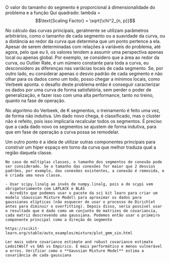 O valor do tamanho do segmento é proporcional à dimensionalidade do problema e a função Qui quadrado: lambda =
$$\text{Scaling Factor} = \sqrt{\chi^2_{n, p}}$$

No cálculo das curvas principais, geralmente se utilizam parâmetros arbitrários, como o tamanho de cada segmento ou a suavidade da curva, ou a distância ao redor da curva que determina que um ponto pertence a ela. Apesar de serem determinadas com relações à variáveis do problema, até agora, pelo que eu li, os valores tendem a assumir uma perspectiva apenas local ou apenas global. Por exemplo, se considero que a área ao redor da curva, ou Outlier Rate, é um número constante para toda a curva, eu desconsidero as diferenças nas variâcias locais de cada segmento. Se, por outro lado, eu considerar apenas o desvio padrão de cada segmento e não olhar para os dados como um todo, posso chegar a mínimos locais, como Verbeek aponta. o desafio deste problema então é conseguir caracterizar os dados por uma curva de forma satisfatória, sem perder o poder de generalização, e fazer isso com uma alta performance, tanto no treino, quanto na fase de operação. 
    
No algoritmo do Verbeek, de K segmentos, o treinamento é feito uma vez, de forma não indutiva. Um dado novo chega, é classificado, mas o cluster não é refeito, pois isso implicaria recalcular todos os segmentos. É preciso que a cada dado novo os segmentos se ajustem de forma indutiva, para que em fase de operação a curva possa se remodelar.
    
Um outro ponto é a ideia de utilizar outras componentes principais para construir um hiper espaço em torno da curva que melhor traduza qual a região daquela classe. 
    
    No caso de múltiplas classes, o tamanho dos segmentos de conexão pode ser considerado. Se o tamanho das conexões for maior que 2 desvios padrões, por exemplo, das conexões existentes, a conexão é removida, e é criada uma nova classe.
    
    - Usar scipy.linalg ao invés de numpy.linalg, pois a do scypi vem obrigatoriamente com LAPLACK e BLAS
    - Acredito que podemos usar o pacote da sci kit learn para criar um modelo \Gaussian Mixture Model\ para aproximar os dados para gaussianas elípticas (não esquecer de usar o processo de Dirichlet antes para diminuir o overfitting). Depois disso, seria possível usar o resultado que é dado como um conjunto de matrizes de covariancia, cada matriz descrevendo uma gaussiana. Podemos então usar o primeiro componente principal como a direção do segmento 
    
    https://scikit-learn.org/stable/auto_examples/mixture/plot_gmm_sin.html 
    
    Ler mais sobre covariance estimate and robust covariance estimate LedoitWolf vs OAS vs Empirico. É mais performático e menos vulnerável a erros. Verificar como o **Gaussian Mixture Model** estima a covariância de cada gaussiana
    